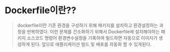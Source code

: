 # Dockerfile이란??
> dockerfile이란 기존 환경을 구성하기 위해 패키지를 설치하고 환경설정하는 과정을 반복하였다. 이런 문제를 간소화하기 위해서 Dockerfile에 설치해야하는 패키지 소스코드 명령어 환경변수설정을 기록하여 빌드하면 자동으로 이미지가 생성하게 된다. 앞으로 애플리케이션 빌드 및 배포를 자동화 할 수 있게된다.
